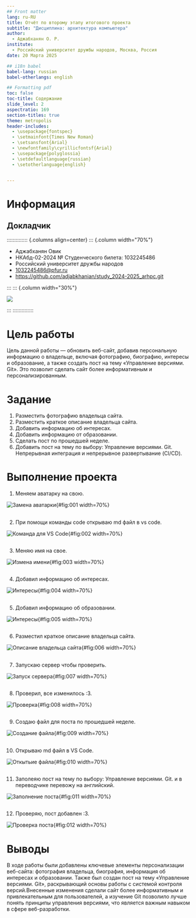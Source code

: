 ```yaml
---
## Front matter
lang: ru-RU
title: Отчёт по второму этапу итогового проекта
subtitle: "Дисциплина: архитектура компьютера"
author:
  - Аджабханян О. Р.
institute:
  - Российский университет дружбы народов, Москва, Россия
date: 20 Марта 2025

## i18n babel
babel-lang: russian
babel-otherlangs: english

## Formatting pdf
toc: false
toc-title: Содержание
slide_level: 2
aspectratio: 169
section-titles: true
theme: metropolis
header-includes:
  - \usepackage{fontspec}
  - \setmainfont{Times New Roman}
  - \setsansfont{Arial}
  - \newfontfamily\cyrillicfontsf{Arial}
  - \usepackage{polyglossia}
  - \setdefaultlanguage{russian}
  - \setotherlanguage{english}


---
```


# Информация

## Докладчик

:::::::::::::: {.columns align=center}
::: {.column width="70%"}

  * Аджабханян Овик
  * НКАбд-02-2024 № Студенческого билета: 1032245486
  * Российский университет дружбы народов
  * [1032245486@pfur.ru](mailto:1032245486@pfur.ru)
  * <https://github.com/adjabkhanian/study_2024-2025_arhpc.git>

:::
::: {.column width="30%"}

![](image/avatar.jpg)

:::
::::::::::::::

# Цель работы

Цель данной работы — обновить веб-сайт, добавив персональную информацию о владельце, включая фотографию, биографию, интересы и образование, а также создать пост на тему «Управление версиями. Git». Это позволит сделать сайт более информативным и персонализированным.

# Задание

1. Разместить фотографию владельца сайта.
2. Разместить краткое описание владельца сайта.
3. Добавить информацию об интересах.
4. Добавить информацию от образовании.
5. Сделать пост по прошедшей неделе.
6. Добавить пост на тему по выбору:
Управление версиями. Git.
Непрерывная интеграция и непрерывное развертывание (CI/CD).

# Выполнение проекта

1. Меняем аватарку на свою.

![Замена аватарки](image/1.png){#fig:001 width=70%}

##

2. При помощи команды code открываю md файл в vs code.

![Команда для VS Code](image/2.png){#fig:002 width=70%}

##

3. Меняю имя на свое.

![Измена имени](image/4.png){#fig:003 width=70%}

##

4. Добавил информацию об интересах.

![Интересы](image/5.png){#fig:004 width=70%}

##

5. Добавил информацию об образовании.

![Интересы](image/6.png){#fig:005 width=70%}

##

6. Разместил краткое описание владельца сайта.

![Описание владельца сайта](image/7.png){#fig:006 width=70%}

##

7. Запускаю сервер чтобы проверить.

![Запуск сервера](image/8.png){#fig:007 width=70%}

##

8. Проверил, все изменилось :3.

![Проверка](image/9.png){#fig:008 width=70%}

##

9. Создаю файл для поста по прошедшей неделе.

![Создание файла](image/10.png){#fig:009 width=70%}

##

10. Открываю md файл в VS Code.

![Откытьие файла](image/11.png){#fig:010 width=70%}

##

11. Заполеяю пост на тему по выбору: Управление версиями. Git. и в переводчике перевожу на английский.

![Заполнение поста](image/12.png){#fig:011 width=70%}

##

12. Проверяю, пост добавлен :3.

![Проверка поста](image/12.png){#fig:012 width=70%}

##

# Выводы

В ходе работы были добавлены ключевые элементы персонализации веб-сайта: фотография владельца, биография, информация об интересах и образовании. Также был создан пост на тему «Управление версиями. Git», раскрывающий основы работы с системой контроля версий.Внесенные изменения сделали сайт более информативным и привлекательным для пользователей, а изучение Git позволило лучше понять принципы управления версиями, что является важным навыком в сфере веб-разработки.